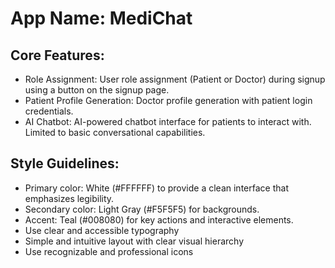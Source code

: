 # **App Name**: MediChat

## Core Features:

- Role Assignment: User role assignment (Patient or Doctor) during signup using a button on the signup page.
- Patient Profile Generation: Doctor profile generation with patient login credentials.
- AI Chatbot: AI-powered chatbot interface for patients to interact with. Limited to basic conversational capabilities.

## Style Guidelines:

- Primary color: White (#FFFFFF) to provide a clean interface that emphasizes legibility.
- Secondary color: Light Gray (#F5F5F5) for backgrounds.
- Accent: Teal (#008080) for key actions and interactive elements.
- Use clear and accessible typography
- Simple and intuitive layout with clear visual hierarchy
- Use recognizable and professional icons